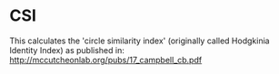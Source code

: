 # CSI

This calculates the 'circle similarity index' (originally called Hodgkinia Identity Index) as published in:
http://mccutcheonlab.org/pubs/17_campbell_cb.pdf

